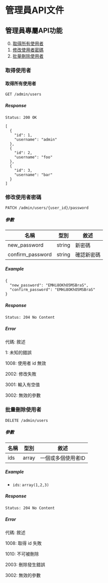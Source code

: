 # 管理員API文件

## 管理員專屬API功能

 0. [取得所有使用者](#取得使用者)
 0. [修改使用者密碼](#修改使用者密碼)
 0. [批量刪除使用者](#批量刪除使用者)

### 取得使用者

#### 取得所有使用者

`GET /admin/users`

##### Response

`Status: 200 OK`

```
[
  {
    "id": 1,
    "username": "admin"
  },
  {
    "id": 2,
    "username": "foo"
  },
  {
    "id": 3,
    "username": "bar"
  }
]
```

### 修改使用者密碼

`PATCH /admin/users/{user_id}/password`

##### 參數

名稱 | 型別 | 敘述
--- | --- | ---
new_password | string | 新密碼
confirm_password	 | string | 確認新密碼

##### Example

```
{
  "new_password": "EMHi8OKhO5MSBraS",
  "confirm_password": "EMHi8OKhO5MSBraS"
}
```

##### Response

`Status: 204 No Content`

##### Error

代碼: 敘述

1: 未知的錯誤

1008: 使用者 id 無效

2002: 修改失敗

3001: 輸入有空值

3002: 無效的參數

### 批量刪除使用者

`DELETE /admin/users`

##### 參數

名稱 | 型別 | 敘述
--- | --- | ---
ids  | array | 一個或多個使用者ID

##### Example

- `ids`: `array(1,2,3)`

##### Response

`Status: 204 No Content`

##### Error

代碼: 敘述

1008: 取得 id 失敗

1010: 不可被刪除

2003: 刪除發生錯誤

3002: 無效的參數
